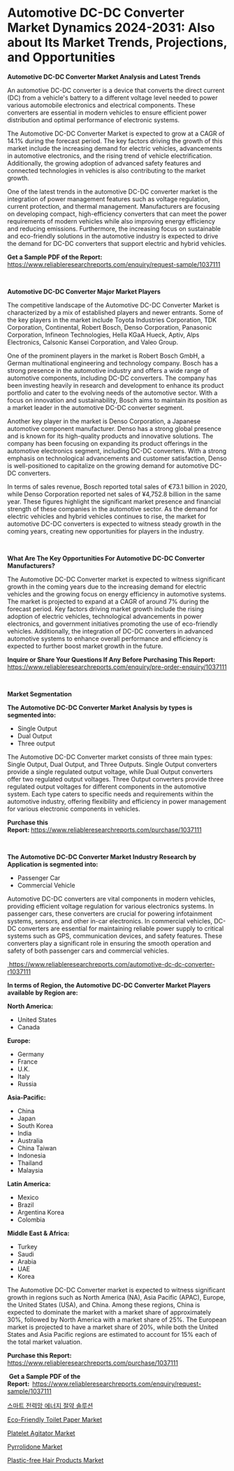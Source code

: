 <p><h1>Automotive DC-DC Converter Market Dynamics 2024-2031: Also about Its Market Trends, Projections, and Opportunities</h1></p><p><strong>Automotive DC-DC Converter Market Analysis and Latest Trends</strong></p>
<p><p>An automotive DC-DC converter is a device that converts the direct current (DC) from a vehicle's battery to a different voltage level needed to power various automobile electronics and electrical components. These converters are essential in modern vehicles to ensure efficient power distribution and optimal performance of electronic systems.</p><p>The Automotive DC-DC Converter Market is expected to grow at a CAGR of 14.1% during the forecast period. The key factors driving the growth of this market include the increasing demand for electric vehicles, advancements in automotive electronics, and the rising trend of vehicle electrification. Additionally, the growing adoption of advanced safety features and connected technologies in vehicles is also contributing to the market growth.</p><p>One of the latest trends in the automotive DC-DC converter market is the integration of power management features such as voltage regulation, current protection, and thermal management. Manufacturers are focusing on developing compact, high-efficiency converters that can meet the power requirements of modern vehicles while also improving energy efficiency and reducing emissions. Furthermore, the increasing focus on sustainable and eco-friendly solutions in the automotive industry is expected to drive the demand for DC-DC converters that support electric and hybrid vehicles.</p></p>
<p><strong>Get a Sample PDF of the Report:&nbsp;</strong> <a href="https://www.reliableresearchreports.com/enquiry/request-sample/1037111">https://www.reliableresearchreports.com/enquiry/request-sample/1037111</a></p>
<p>&nbsp;</p>
<p><strong>Automotive DC-DC Converter Major Market Players</strong></p>
<p><p>The competitive landscape of the Automotive DC-DC Converter Market is characterized by a mix of established players and newer entrants. Some of the key players in the market include Toyota Industries Corporation, TDK Corporation, Continental, Robert Bosch, Denso Corporation, Panasonic Corporation, Infineon Technologies, Hella KGaA Hueck, Aptiv, Alps Electronics, Calsonic Kansei Corporation, and Valeo Group.</p><p>One of the prominent players in the market is Robert Bosch GmbH, a German multinational engineering and technology company. Bosch has a strong presence in the automotive industry and offers a wide range of automotive components, including DC-DC converters. The company has been investing heavily in research and development to enhance its product portfolio and cater to the evolving needs of the automotive sector. With a focus on innovation and sustainability, Bosch aims to maintain its position as a market leader in the automotive DC-DC converter segment.</p><p>Another key player in the market is Denso Corporation, a Japanese automotive component manufacturer. Denso has a strong global presence and is known for its high-quality products and innovative solutions. The company has been focusing on expanding its product offerings in the automotive electronics segment, including DC-DC converters. With a strong emphasis on technological advancements and customer satisfaction, Denso is well-positioned to capitalize on the growing demand for automotive DC-DC converters.</p><p>In terms of sales revenue, Bosch reported total sales of €73.1 billion in 2020, while Denso Corporation reported net sales of ¥4,752.8 billion in the same year. These figures highlight the significant market presence and financial strength of these companies in the automotive sector. As the demand for electric vehicles and hybrid vehicles continues to rise, the market for automotive DC-DC converters is expected to witness steady growth in the coming years, creating new opportunities for players in the industry.</p></p>
<p>&nbsp;</p>
<p><strong>What Are The Key Opportunities For Automotive DC-DC Converter Manufacturers?</strong></p>
<p><p>The Automotive DC-DC Converter market is expected to witness significant growth in the coming years due to the increasing demand for electric vehicles and the growing focus on energy efficiency in automotive systems. The market is projected to expand at a CAGR of around 7% during the forecast period. Key factors driving market growth include the rising adoption of electric vehicles, technological advancements in power electronics, and government initiatives promoting the use of eco-friendly vehicles. Additionally, the integration of DC-DC converters in advanced automotive systems to enhance overall performance and efficiency is expected to further boost market growth in the future.</p></p>
<p><strong>Inquire or Share Your Questions If Any Before Purchasing This Report:</strong> <a href="https://www.reliableresearchreports.com/enquiry/pre-order-enquiry/1037111">https://www.reliableresearchreports.com/enquiry/pre-order-enquiry/1037111</a></p>
<p>&nbsp;</p>
<p><strong>Market Segmentation</strong></p>
<p><strong>The Automotive DC-DC Converter Market Analysis by types is segmented into:</strong></p>
<p><ul><li>Single Output</li><li>Dual Output</li><li>Three output</li></ul></p>
<p><p>The Automotive DC-DC Converter market consists of three main types: Single Output, Dual Output, and Three Outputs. Single Output converters provide a single regulated output voltage, while Dual Output converters offer two regulated output voltages. Three Output converters provide three regulated output voltages for different components in the automotive system. Each type caters to specific needs and requirements within the automotive industry, offering flexibility and efficiency in power management for various electronic components in vehicles.</p></p>
<p><strong>Purchase this Report:&nbsp;</strong><a href="https://www.reliableresearchreports.com/purchase/1037111">https://www.reliableresearchreports.com/purchase/1037111</a></p>
<p>&nbsp;</p>
<p><strong>The Automotive DC-DC Converter Market Industry Research by Application is segmented into:</strong></p>
<p><ul><li>Passenger Car</li><li>Commercial Vehicle</li></ul></p>
<p><p>Automotive DC-DC converters are vital components in modern vehicles, providing efficient voltage regulation for various electronics systems. In passenger cars, these converters are crucial for powering infotainment systems, sensors, and other in-car electronics. In commercial vehicles, DC-DC converters are essential for maintaining reliable power supply to critical systems such as GPS, communication devices, and safety features. These converters play a significant role in ensuring the smooth operation and safety of both passenger cars and commercial vehicles.</p></p>
<p><a href="https://www.reliableresearchreports.com/automotive-dc-dc-converter-r1037111">&nbsp;https://www.reliableresearchreports.com/automotive-dc-dc-converter-r1037111</a></p>
<p><strong>In terms of Region, the Automotive DC-DC Converter Market Players available by Region are:</strong></p>
<p>
    <p> <strong> North America: </strong>
        <ul>
            <li>United States</li>
            <li>Canada</li>
        </ul>
        </p> 
    <p> <strong> Europe: </strong>
        <ul>
            <li>Germany</li>
            <li>France</li>
            <li>U.K.</li>
            <li>Italy</li>
            <li>Russia</li>
        </ul>
        </p> 
    <p> <strong> Asia-Pacific: </strong>
        <ul>
            <li>China</li>
            <li>Japan</li>
            <li>South Korea</li>
            <li>India</li>
            <li>Australia</li>
            <li>China Taiwan</li>
            <li>Indonesia</li>
            <li>Thailand</li>
            <li>Malaysia</li>
        </ul>
        </p> 
    <p> <strong> Latin America: </strong>
        <ul>
            <li>Mexico</li>
            <li>Brazil</li>
            <li>Argentina Korea</li>
            <li>Colombia</li>
        </ul>
        </p> 
    <p> <strong> Middle East & Africa: </strong>
        <ul>
            <li>Turkey</li>
            <li>Saudi</li>
            <li>Arabia</li>
            <li>UAE</li>
            <li>Korea</li>
        </ul>
    </p>
    </p>
<p><p>The Automotive DC-DC Converter market is expected to witness significant growth in regions such as North America (NA), Asia Pacific (APAC), Europe, the United States (USA), and China. Among these regions, China is expected to dominate the market with a market share of approximately 30%, followed by North America with a market share of 25%. The European market is projected to have a market share of 20%, while both the United States and Asia Pacific regions are estimated to account for 15% each of the total market valuation.</p></p>
<p><strong>Purchase this Report: </strong><a href="https://www.reliableresearchreports.com/purchase/1037111">https://www.reliableresearchreports.com/purchase/1037111</a></p>
<p>&nbsp;<strong>Get a Sample PDF of the Report:&nbsp;&nbsp;</strong><a href="https://www.reliableresearchreports.com/enquiry/request-sample/1037111">https://www.reliableresearchreports.com/enquiry/request-sample/1037111</a></p>
<p><strong></strong></p>
<p><p><a href="https://github.com/DavidRobb19/Market-Research-Report-List-1/blob/main/969406380916.md">스마트 전력망 에너지 절약 솔루션</a></p><p><a href="https://issuu.com/reportprime-2/docs/eco-friendly-toilet-paper-market-size-2030.pptx">Eco-Friendly Toilet Paper Market</a></p><p><a href="https://github.com/nicholepatriciadoylenwnrjr0/Market-Research-Report-List-2/blob/main/platelet-agitator-market.md">Platelet Agitator Market</a></p><p><a href="https://github.com/barbarakss89/Market-Research-Report-List-1/blob/main/pyrrolidone-market.md">Pyrrolidone Market</a></p><p><a href="https://issuu.com/reportprime-2/docs/plastic-free-hair-products-market-size-2030.pptx">Plastic-free Hair Products Market</a></p></p>